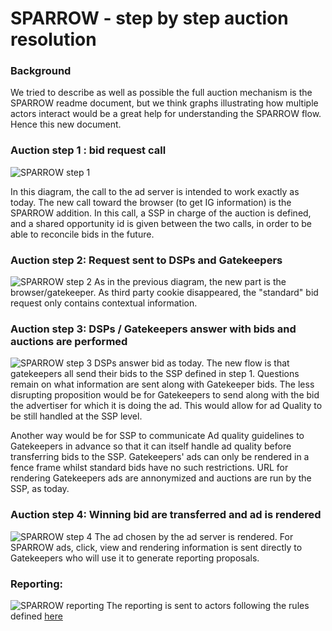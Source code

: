 
# SPARROW - step by step auction resolution
### Background

We tried to describe as well as possible the full auction mechanism is the SPARROW readme document, but we think graphs illustrating how multiple actors interact would be a great help for understanding the SPARROW flow.
Hence this new document.

### Auction step 1 : bid request call
![SPARROW step 1](https://user-images.githubusercontent.com/64090118/95061840-6f136780-06fc-11eb-9dc6-b64f6e8ed6b4.png)


In this diagram, the call to the ad server is intended to work exactly as today. 
The new call toward the browser (to get IG information) is the SPARROW addition. In this call, a SSP in charge of the auction is defined, and a shared opportunity id is given between the two calls, in order to be able to reconcile bids in the future.

### Auction step 2: Request sent to DSPs and Gatekeepers
![SPARROW step 2](https://user-images.githubusercontent.com/64090118/95061860-75a1df00-06fc-11eb-988d-c07a506edfaf.png)
As in the previous diagram, the new part is the browser/gatekeeper. As third party cookie disappeared, the "standard" bid request only contains contextual information. 

### Auction step 3: DSPs / Gatekeepers answer with bids and auctions are performed
![SPARROW step 3](https://user-images.githubusercontent.com/64090118/95061858-75094880-06fc-11eb-9ad6-d6fec73019e4.png)
DSPs answer bid as today. The new flow is that gatekeepers all send their bids to the SSP defined in step 1. 
Questions remain on what information are sent along with Gatekeeper bids. 
The less disrupting proposition would be for Gatekeepers to send along with the bid the advertiser for which it is doing the ad. This would allow for ad Quality to be still handled at the SSP level.

Another way would be for SSP to communicate Ad quality guidelines to Gatekeepers in advance so that it can itself handle ad quality before transferring bids to the SSP.
Gatekeepers' ads can only be rendered in a fence frame whilst standard bids have no such restrictions. 
URL for rendering Gatekeepers ads are annonymized and auctions are run by the SSP, as today. 

### Auction step 4: Winning bid are transferred and ad is rendered
![SPARROW step 4](https://user-images.githubusercontent.com/64090118/95061862-763a7580-06fc-11eb-874d-791dfb833392.png)
The ad chosen by the ad server is rendered. For SPARROW ads, click, view and rendering information is sent directly to Gatekeepers who will use it to generate reporting proposals.

### Reporting: 
![SPARROW reporting](https://user-images.githubusercontent.com/64090118/95061861-763a7580-06fc-11eb-9ecf-405cf937f7e2.png)
The reporting is sent to actors following the rules defined [here](https://github.com/WICG/sparrow/blob/master/Reporting_in_SPARROW.md) 
